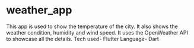 # weather_app
This app is used to show the temperature of the city. It also shows the weather condition, humidity and wind speed. It uses the OpenWeather API to showcase all the details. 
Tech used- Flutter
Language- Dart
